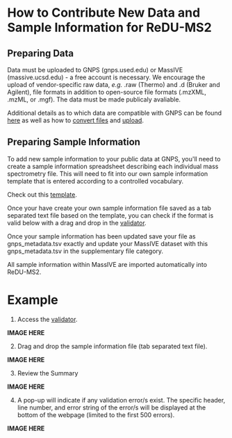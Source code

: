 # How to Contribute New Data and Sample Information for ReDU-MS2

## Preparing Data
Data must be uploaded to GNPS (gnps.used.edu) or MassIVE (massive.ucsd.edu) - a free account is necessary. We encourage the upload of vendor-specific raw data, *e.g.* .raw (Thermo) and .d (Bruker and Agilent), file formats in addition to open-source file formats (.mzXML, .mzML, or .mgf). The data must be made publicaly avaliable. 

Additional details as to which data are compatible with GNPS can be found [here](https://github.com/CCMS-UCSD/GNPSDocumentation/blob/master/docs/isgnpsright.md) as well as how to [convert files](https://github.com/CCMS-UCSD/GNPSDocumentation/blob/master/docs/fileconversion.md) and [upload](https://github.com/CCMS-UCSD/GNPSDocumentation/blob/master/docs/fileupload.md).

## Preparing Sample Information
To add new sample information to your public data at GNPS, you'll need to create a sample information spreadsheet describing each individual mass spectrometry file. This will need to fit into our own sample information template that is entered according to a controlled vocabulary.

Check out this [template](https://docs.google.com/spreadsheets/d/1xEYFvAR6GlB-Gv3OFr2xgnpNhhe6dznn7h0489HIReY/edit?usp=sharing).

Once your have create your own sample information file saved as a tab separated text file based on the template, you can check if the format is valid below with a drag and drop in the [validator](http://dorresteinappshub.ucsd.edu:5005/addmetadata).

Once your sample information has been updated save your file as gnps_metadata.tsv exactly and update your MassIVE dataset with this gnps_metadata.tsv in the supplementary file category. 

All sample information within MassIVE are imported automatically into ReDU-MS2.

# Example
1. Access the [validator](http://dorresteinappshub.ucsd.edu:5005/addmetadata).

**IMAGE HERE**

2. Drag and drop the sample information file (tab separated text file).

**IMAGE HERE**

3. Review the Summary

**IMAGE HERE**

4. A pop-up will indicate if any validation error/s exist. The specific header, line number, and error string of the error/s will be displayed at the bottom of the webpage (limited to the first 500 errors).

**IMAGE HERE**
